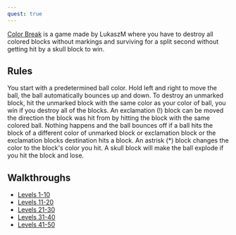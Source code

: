 ```yaml
---
quest: true
---
```

[Color Break](https://fancade.page.link/1nZ5) is a game made by LukaszM where you have to destroy all colored blocks without markings and surviving for a split second without getting hit by a skull block to win.

## Rules
You start with a predetermined ball color. Hold left and right to move the ball, the ball automatically bounces up and down. To destroy an unmarked block, hit the unmarked block with the same color as your color of ball, you win if you destroy all of the blocks. An exclamation (!) block can be moved the direction the block was hit from by hitting the block with the same colored ball. Nothing happens and the ball bounces off if a ball hits the block of a different color of unmarked block or exclamation block or the exclamation blocks destination hits a block. An astrisk (*) block changes the color to the block's color you hit. A skull block will make the ball explode if you hit the block and lose.

## Walkthroughs

* [Levels 1-10](https://www.google.com/url?sa=t&rct=j&q=&esrc=s&source=video&cd=&cad=rja&uact=8&ved=2ahUKEwiOm-y7jPTyAhWwQPUHHZnMAd8QtwJ6BAgJEAM&url=https%3A%2F%2Fwww.youtube.com%2Fwatch%3Fv%3DjqeVMGWCVVk&usg=AOvVaw2HHJ3Iq5jUH7uSYWrlOJKS)
* [Levels 11-20](https://www.google.com/url?sa=t&rct=j&q=&esrc=s&source=video&cd=&cad=rja&uact=8&ved=2ahUKEwiOm-y7jPTyAhWwQPUHHZnMAd8QtwJ6BAgLEAM&url=https%3A%2F%2Fwww.youtube.com%2Fwatch%3Fv%3DS-Dk-Z_eSMM&usg=AOvVaw2grWg8VL8qmtNOVv0q4KV-)
* [Levels 21-30](https://www.google.com/url?sa=t&rct=j&q=&esrc=s&source=video&cd=&cad=rja&uact=8&ved=2ahUKEwiOm-y7jPTyAhWwQPUHHZnMAd8QtwJ6BAgIEAM&url=https%3A%2F%2Fwww.youtube.com%2Fwatch%3Fv%3Dfa4FASEM_GI&usg=AOvVaw3pbes_isvRcDMQEK1_wGh2)
* [Levels 31-40](https://www.google.com/url?sa=t&rct=j&q=&esrc=s&source=video&cd=&cad=rja&uact=8&ved=2ahUKEwiOm-y7jPTyAhWwQPUHHZnMAd8QtwJ6BAgCEAM&url=https%3A%2F%2Fwww.youtube.com%2Fwatch%3Fv%3DHUiYWlM-Q3g&usg=AOvVaw0DzzuYlGZIU-D6g_4HdvFS)
* [Levels 41-50](https://www.google.com/url?sa=t&rct=j&q=&esrc=s&source=video&cd=&cad=rja&uact=8&ved=2ahUKEwiOm-y7jPTyAhWwQPUHHZnMAd8QtwJ6BAgEEAM&url=https%3A%2F%2Fwww.youtube.com%2Fwatch%3Fv%3D06wXoWAGnbg&usg=AOvVaw2HqWvUY9DXHzhORILQi29i)
